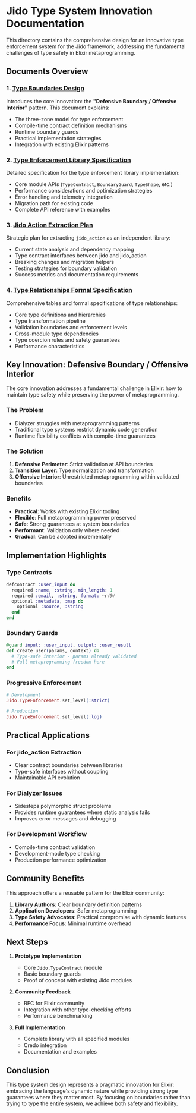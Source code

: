 # Jido Type System Innovation Documentation

This directory contains the comprehensive design for an innovative type enforcement system for the Jido framework, addressing the fundamental challenges of type safety in Elixir metaprogramming.

## Documents Overview

### 1. [Type Boundaries Design](./type_boundaries_design.md)
Introduces the core innovation: the **"Defensive Boundary / Offensive Interior"** pattern. This document explains:
- The three-zone model for type enforcement
- Compile-time contract definition mechanisms
- Runtime boundary guards
- Practical implementation strategies
- Integration with existing Elixir patterns

### 2. [Type Enforcement Library Specification](./type_enforcement_library_spec.md)
Detailed specification for the type enforcement library implementation:
- Core module APIs (`TypeContract`, `BoundaryGuard`, `TypeShape`, etc.)
- Performance considerations and optimization strategies
- Error handling and telemetry integration
- Migration path for existing code
- Complete API reference with examples

### 3. [Jido Action Extraction Plan](./jido_action_extraction_plan.md)
Strategic plan for extracting `jido_action` as an independent library:
- Current state analysis and dependency mapping
- Type contract interfaces between jido and jido_action
- Breaking changes and migration helpers
- Testing strategies for boundary validation
- Success metrics and documentation requirements

### 4. [Type Relationships Formal Specification](./type_relationships_formal_spec.md)
Comprehensive tables and formal specifications of type relationships:
- Core type definitions and hierarchies
- Type transformation pipeline
- Validation boundaries and enforcement levels
- Cross-module type dependencies
- Type coercion rules and safety guarantees
- Performance characteristics

## Key Innovation: Defensive Boundary / Offensive Interior

The core innovation addresses a fundamental challenge in Elixir: how to maintain type safety while preserving the power of metaprogramming.

### The Problem
- Dialyzer struggles with metaprogramming patterns
- Traditional type systems restrict dynamic code generation
- Runtime flexibility conflicts with compile-time guarantees

### The Solution
1. **Defensive Perimeter**: Strict validation at API boundaries
2. **Transition Layer**: Type normalization and transformation
3. **Offensive Interior**: Unrestricted metaprogramming within validated boundaries

### Benefits
- **Practical**: Works with existing Elixir tooling
- **Flexible**: Full metaprogramming power preserved
- **Safe**: Strong guarantees at system boundaries
- **Performant**: Validation only where needed
- **Gradual**: Can be adopted incrementally

## Implementation Highlights

### Type Contracts
```elixir
defcontract :user_input do
  required :name, :string, min_length: 1
  required :email, :string, format: ~r/@/
  optional :metadata, :map do
    optional :source, :string
  end
end
```

### Boundary Guards
```elixir
@guard input: :user_input, output: :user_result
def create_user(params, context) do
  # Type-safe interior - params already validated
  # Full metaprogramming freedom here
end
```

### Progressive Enforcement
```elixir
# Development
Jido.TypeEnforcement.set_level(:strict)

# Production  
Jido.TypeEnforcement.set_level(:log)
```

## Practical Applications

### For jido_action Extraction
- Clear contract boundaries between libraries
- Type-safe interfaces without coupling
- Maintainable API evolution

### For Dialyzer Issues
- Sidesteps polymorphic struct problems
- Provides runtime guarantees where static analysis fails
- Improves error messages and debugging

### For Development Workflow
- Compile-time contract validation
- Development-mode type checking
- Production performance optimization

## Community Benefits

This approach offers a reusable pattern for the Elixir community:
1. **Library Authors**: Clear boundary definition patterns
2. **Application Developers**: Safer metaprogramming
3. **Type Safety Advocates**: Practical compromise with dynamic features
4. **Performance Focus**: Minimal runtime overhead

## Next Steps

1. **Prototype Implementation**
   - Core `Jido.TypeContract` module
   - Basic boundary guards
   - Proof of concept with existing Jido modules

2. **Community Feedback**
   - RFC for Elixir community
   - Integration with other type-checking efforts
   - Performance benchmarking

3. **Full Implementation**
   - Complete library with all specified modules
   - Credo integration
   - Documentation and examples

## Conclusion

This type system design represents a pragmatic innovation for Elixir: embracing the language's dynamic nature while providing strong type guarantees where they matter most. By focusing on boundaries rather than trying to type the entire system, we achieve both safety and flexibility.